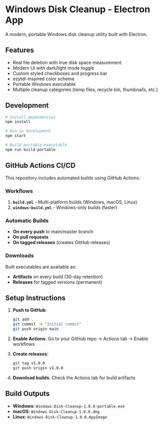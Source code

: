 # Windows Disk Cleanup - Electron App

A modern, portable Windows disk cleanup utility built with Electron.

## Features

- Real file deletion with true disk space measurement
- Modern UI with dark/light mode toggle
- Custom styled checkboxes and progress bar
- ezytdl-inspired color scheme
- Portable Windows executable
- Multiple cleanup categories (temp files, recycle bin, thumbnails, etc.)

## Development

```bash
# Install dependencies
npm install

# Run in development
npm start

# Build portable executable
npm run build-portable
```

## GitHub Actions CI/CD

This repository includes automated builds using GitHub Actions:

### Workflows

1. **`build.yml`** - Multi-platform builds (Windows, macOS, Linux)
2. **`windows-build.yml`** - Windows-only builds (faster)

### Automatic Builds

- **On every push** to main/master branch
- **On pull requests**
- **On tagged releases** (creates GitHub releases)

### Downloads

Built executables are available as:
- **Artifacts** on every build (30-day retention)
- **Releases** for tagged versions (permanent)

## Setup Instructions

1. **Push to GitHub**:
   ```bash
   git add .
   git commit -m "Initial commit"
   git push origin main
   ```

2. **Enable Actions**: Go to your GitHub repo → Actions tab → Enable workflows

3. **Create releases**: 
   ```bash
   git tag v1.0.0
   git push origin v1.0.0
   ```

4. **Download builds**: Check the Actions tab for build artifacts

## Build Outputs

- **Windows**: `Windows-Disk-Cleanup-1.0.0-portable.exe`
- **macOS**: `Windows-Disk-Cleanup-1.0.0.dmg`
- **Linux**: `Windows-Disk-Cleanup-1.0.0.AppImage`
